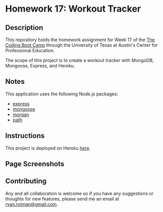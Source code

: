 # Homework 17: Workout Tracker

## Description
This repository holds the homework assignment for Week 17 of the [The Coding Boot Camp](https://techbootcamps.utexas.edu/coding/) through the University of Texas at Austin's Center for Professional Education.

The scope of this project is to create a workout tracker with MongoDB, Mongoose, Express, and Heroku.

## Notes
This application uses the following Node.js packages:
- [express](https://expressjs.com/)
- [mongoose](https://www.npmjs.com/package/mongoose)
- [morgan](https://www.npmjs.com/package/morgan)
- [path](https://nodejs.org/dist/latest-v14.x/docs/api/path.html)

## Instructions
This project is deployed on Heroku [here](https://rr-workout.herokuapp.com).

## Page Screenshots


## Contributing
Any and all collaboration is welcome so if you have any suggestions or thoughts for new features, please send me an email at ryan.rotman@gmail.com.